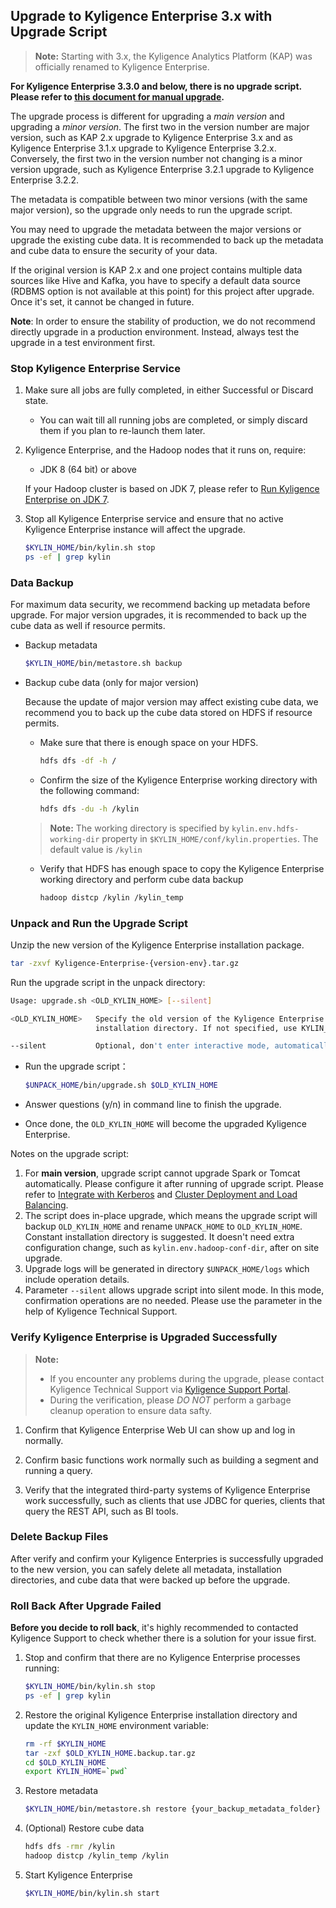 ## Upgrade to Kyligence Enterprise 3.x with Upgrade Script

> **Note:** Starting with 3.x, the Kyligence Analytics Platform (KAP) was officially renamed to Kyligence Enterprise.

**For Kyligence Enterprise 3.3.0 and below, there is no upgrade script. Please refer to [this document for manual upgrade](upgrade_ke.en.md).**

The upgrade process is different for upgrading a *main version* and upgrading a *minor version*. The first two in the version number are major version, such as KAP 2.x upgrade to Kyligence Enterprise 3.x and as Kyligence Enterprise 3.1.x upgrade to Kyligence Enterprise 3.2.x. Conversely, the first two in the version number not changing is a minor version upgrade, such as Kyligence Enterprise 3.2.1 upgrade to Kyligence Enterprise 3.2.2.

The metadata is compatible between two minor versions (with the same major version), so the upgrade only needs to run the upgrade script.

You may need to upgrade the metadata between the major versions or upgrade the existing cube data. It is recommended to back up the metadata and cube data to ensure the security of your data.

If the original version is KAP 2.x and one project contains multiple data sources like Hive and Kafka, you have to specify a default data source (RDBMS option is not available at this point) for this project after upgrade. Once it's set, it cannot be changed in future.

**Note**: In order to ensure the stability of production, we do not recommend directly upgrade in a production environment. Instead, always test the upgrade in a test environment first.

### Stop Kyligence Enterprise Service

1. Make sure all jobs are fully completed, in either Successful or Discard state.

   - You can wait till all running jobs are completed, or simply discard them if you plan to re-launch them later.

2. Kyligence Enterprise, and the Hadoop nodes that it runs on, require:

   - JDK 8 (64 bit) or above

   If your Hadoop cluster is based on JDK 7, please refer to [Run Kyligence Enterprise on JDK 7](../../appendix/run_on_jdk7.en.md).

3. Stop all Kyligence Enterprise service and ensure that no active Kyligence Enterprise instance will affect the upgrade.

   ```sh
   $KYLIN_HOME/bin/kylin.sh stop
   ps -ef | grep kylin
   ```

### Data Backup

For maximum data security, we recommend backing up metadata before upgrade. For major version upgrades, it is recommended to back up the cube data as well if resource permits.

- Backup metadata

  ```sh
  $KYLIN_HOME/bin/metastore.sh backup
  ```

- Backup cube data (only for major version)

  Because the update of major version may affect existing cube data, we recommend you to back up the cube data stored on HDFS if resource permits.

  - Make sure that there is enough space on your HDFS. 
    ```sh
    hdfs dfs -df -h /
    ```
  - Confirm the size of the Kyligence Enterprise working directory with the following command:
    ```sh
    hdfs dfs -du -h /kylin
    ```
   > **Note:** The working directory is specified by  `kylin.env.hdfs-working-dir` property in `$KYLIN_HOME/conf/kylin.properties`. The default value is `/kylin`
  - Verify that HDFS has enough space to copy the Kyligence Enterprise working directory and perform cube data backup
    ```sh
    hadoop distcp /kylin /kylin_temp
    ```

### Unpack and Run the Upgrade Script

Unzip the new version of the Kyligence Enterprise installation package.

```sh
tar -zxvf Kyligence-Enterprise-{version-env}.tar.gz
```

Run the upgrade script in the unpack directory:

```sh
Usage: upgrade.sh <OLD_KYLIN_HOME> [--silent]

<OLD_KYLIN_HOME>   Specify the old version of the Kyligence Enterprise
                   installation directory. If not specified, use KYLIN_HOME by default.

--silent           Optional, don't enter interactive mode, automatically complete the upgrade.
```


- Run the upgrade script：

  ```sh
  $UNPACK_HOME/bin/upgrade.sh $OLD_KYLIN_HOME
  ```
  
- Answer questions (y/n) in command line to finish the upgrade.

- Once done, the `OLD_KYLIN_HOME` will become the upgraded Kyligence Enterprise.

Notes on the upgrade script:

1. For **main version**, upgrade script cannot upgrade Spark or Tomcat automatically. Please configure it after running of upgrade script. Please refer to [Integrate with Kerberos](../../security/kerberos.en.md) and [Cluster Deployment and Load Balancing](../../installation/deploy/cluster_lb.en.md).
2. The script does in-place upgrade, which means the upgrade script will backup `OLD_KYLIN_HOME` and rename `UNPACK_HOME` to `OLD_KYLIN_HOME`. Constant installation directory is suggested. It doesn't need extra configuration change, such as `kylin.env.hadoop-conf-dir`, after on site upgrade.
3. Upgrade logs will be generated in directory `$UNPACK_HOME/logs` which include operation details.
4. Parameter `--silent` allows upgrade script into silent mode. In this mode, confirmation operations are no needed. Please use the parameter in the help of Kyligence Technical Support.

### Verify Kyligence Enterprise is Upgraded Successfully

> **Note:**
> - If you encounter any problems during the upgrade, please contact Kyligence Technical Support via [Kyligence Support Portal](https://support.kyligence.io/#/).
> - During the verification, please *DO NOT* perform a garbage cleanup operation to ensure data safty.

1. Confirm that Kyligence Enterprise Web UI can show up and log in normally.

2. Confirm basic functions work normally such as building a segment and running a query.

3. Verify that the integrated third-party systems of Kyligence Enterprise work successfully, such as clients that use JDBC for queries, clients that query the REST API, such as BI tools.

### Delete Backup Files
After verify and confirm your Kyligence Enterpries is successfully upgraded to the new version, you can safely delete all metadata, installation directories, and cube data that were backed up before the upgrade.


### Roll Back After Upgrade Failed

**Before you decide to roll back**, it's highly recommended to contacted Kyligence Support to check whether there is a solution for your issue first.

1. Stop and confirm that there are no Kyligence Enterprise processes running:
   ```sh
   $KYLIN_HOME/bin/kylin.sh stop
   ps -ef | grep kylin
   ```
2. Restore the original Kyligence Enterprise installation directory and update the `KYLIN_HOME` environment variable:
   ```sh
   rm -rf $KYLIN_HOME
   tar -zxf $OLD_KYLIN_HOME.backup.tar.gz
   cd $OLD_KYLIN_HOME
   export KYLIN_HOME=`pwd`
   ```
3. Restore metadata
   ```sh
   $KYLIN_HOME/bin/metastore.sh restore {your_backup_metadata_folder}
   ```
4. (Optional) Restore cube data
   ```sh
   hdfs dfs -rmr /kylin
   hadoop distcp /kylin_temp /kylin
   ```
5. Start Kyligence Enterprise
   ```sh
   $KYLIN_HOME/bin/kylin.sh start
   ```
